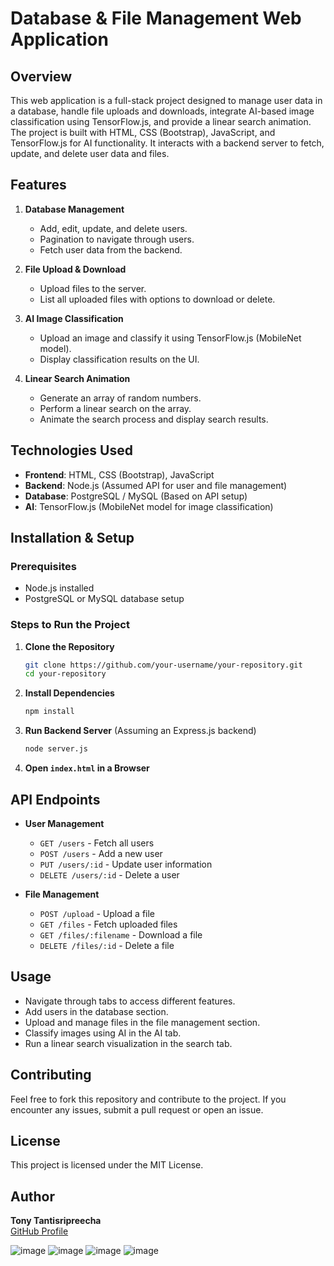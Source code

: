 # Database & File Management Web Application

## Overview
This web application is a full-stack project designed to manage user data in a database, handle file uploads and downloads, integrate AI-based image classification using TensorFlow.js, and provide a linear search animation. The project is built with HTML, CSS (Bootstrap), JavaScript, and TensorFlow.js for AI functionality. It interacts with a backend server to fetch, update, and delete user data and files.

## Features
1. **Database Management**
   - Add, edit, update, and delete users.
   - Pagination to navigate through users.
   - Fetch user data from the backend.

2. **File Upload & Download**
   - Upload files to the server.
   - List all uploaded files with options to download or delete.

3. **AI Image Classification**
   - Upload an image and classify it using TensorFlow.js (MobileNet model).
   - Display classification results on the UI.

4. **Linear Search Animation**
   - Generate an array of random numbers.
   - Perform a linear search on the array.
   - Animate the search process and display search results.

## Technologies Used
- **Frontend**: HTML, CSS (Bootstrap), JavaScript
- **Backend**: Node.js (Assumed API for user and file management)
- **Database**: PostgreSQL / MySQL (Based on API setup)
- **AI**: TensorFlow.js (MobileNet model for image classification)

## Installation & Setup
### Prerequisites
- Node.js installed
- PostgreSQL or MySQL database setup

### Steps to Run the Project
1. **Clone the Repository**
   ```sh
   git clone https://github.com/your-username/your-repository.git
   cd your-repository
   ```

2. **Install Dependencies**
   ```sh
   npm install
   ```

3. **Run Backend Server** (Assuming an Express.js backend)
   ```sh
   node server.js
   ```

4. **Open `index.html` in a Browser**

## API Endpoints
- **User Management**
  - `GET /users` - Fetch all users
  - `POST /users` - Add a new user
  - `PUT /users/:id` - Update user information
  - `DELETE /users/:id` - Delete a user

- **File Management**
  - `POST /upload` - Upload a file
  - `GET /files` - Fetch uploaded files
  - `GET /files/:filename` - Download a file
  - `DELETE /files/:id` - Delete a file

## Usage
- Navigate through tabs to access different features.
- Add users in the database section.
- Upload and manage files in the file management section.
- Classify images using AI in the AI tab.
- Run a linear search visualization in the search tab.

## Contributing
Feel free to fork this repository and contribute to the project. If you encounter any issues, submit a pull request or open an issue.

## License
This project is licensed under the MIT License.

## Author
**Tony Tantisripreecha**  
[GitHub Profile](https://tonytan-tanapon.github.io/index.html)


![image](https://github.com/user-attachments/assets/df3e3cb3-6d8b-4f7e-8fca-ed90a2ee013d)
![image](https://github.com/user-attachments/assets/b36443f9-6228-481f-a250-9f3301606f62)
![image](https://github.com/user-attachments/assets/a96f9940-f1ee-4ac4-ab83-e228c811d414)
![image](https://github.com/user-attachments/assets/6da64d9f-b4a6-4543-9e1e-8cbbc7472bd4)


